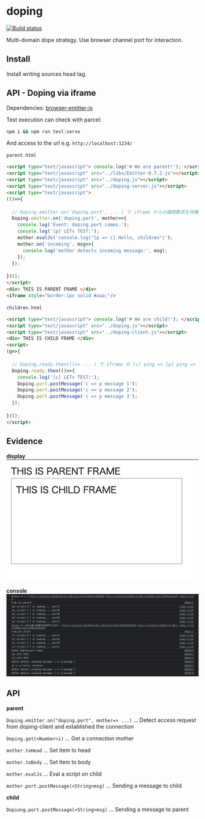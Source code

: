 # doping
  
[![Build status](https://travis-ci.org/ystskm/doping-js.png)](https://travis-ci.org/ystskm/doping-js)  
  
Multi-domain dope strategy.
Use browser channel port for interaction.

## Install

Install writing sources head tag.
    
## API - Doping via iframe

Dependencies: [browser-emitter-js](https://github.com/ystskm/browser-emitter-js)  

Test execution can check with parcel:

```sh
npm i && npm run test:serve
```

And access to the url e.g. `http://localhost:1234/`

`parent.html`
```html
<script type="text/javascript"> console.log('# We are parent!'); </script>
<script type="text/javascript" src="../libs/Emitter-0.7.2.js"></script>
<script type="text/javascript" src="../doping.js"></script>
<script type="text/javascript" src="../doping-server.js"></script>
<script type="text/javascript">
(()=>{
  
  // Doping.emitter.on('doping.port', ... ) で iframe からの接続要求を待機する。
  Doping.emitter.on('doping.port', mother=>{
    console.log('Event: doping.port comes.');
    console.log('[p] LETs TEST:');
    mother.evalJs('console.log("[p => c] Hello, children")');
    mother.on('incoming', msg=>{
      console.log('mother detects incoming message:', msg);
    });
  });

})();
</script>
<div> THIS IS PARENT FRAME </div>
<iframe style="border:1px solid #aaa;"/>
```

`children.html`
```html
<script type="text/javascript"> console.log('# We are child!'); </script>
<script type="text/javascript" src="../doping.js"></script>
<script type="text/javascript" src="../doping-client.js"></script>
<div> THIS IS CHILD FRAME </div>
<script>
(g=>{
  
  // Doping.ready.then(()=> ... ) で iframe の [c] ping => [p] ping => [c] resolve を待機する
  Doping.ready.then(()=>{
    console.log('[c] LETs TEST:');
    Doping.port.postMessage('c => p message 1');
    Doping.port.postMessage('c => p message 2');
    Doping.port.postMessage('c => p message 3');  
  });
  
})();
</script>
```

## Evidence

**display**
![Display](./images/display.png)

**console**
![Console](./images/console.png)

## API

**parent**

`Doping.emitter.on("doping.port", mother=> ...)`
   ... Detect access request from doping-client and established the connection

`Doping.get(<Number>i)`
   ... Get a connection mother
   
`mother.toHead`
   ... Set item to head
   
`mother.toBody`
   ... Set item to body
   
`mother.evalJs`
   ... Eval a script on child
   
`mother.port.postMessage(<String>msg)`
   ... Sending a message to child
   

**child**

`Dopiong.port.postMessage(<String>msg)`
   ... Sending a message to parent
   